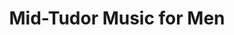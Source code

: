 ---
layout: project
title: "Mid-Tudor Music for Men"
permalink: "/projects/2014/mid-tudor-music-for-men/"
projectyear: "2014"
categories: [project]
description:
lead:
performances:
  - title: "Mid-Tudor Music for Men from the Wanley Partbooks"
    subtitle: 
    date: "August 2014"
    time: 
    venue: "Trinity Memorial Anglican Church"
    address: "5220 Rue Sherbrooke O, Montreal, Quebec H4A 1T8" 
    ticketsurl: 
    facebookurl: 
    posterimage:
    guests:
    - name:
      director:
---